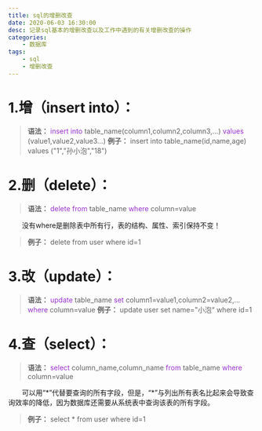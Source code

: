```yaml
---
title: sql的增删改查
date: 2020-06-03 16:30:00
desc: 记录sql基本的增删改查以及工作中遇到的有关增删改查的操作
categories: 
    - 数据库
tags: 
    - sql
    - 增删改查
---
```

# 1.增（insert into）：<font color="#9932CC"></font>
> **语法：**
> <font color="#9932CC">insert into</font> table_name(column1,column2,column3,...) <font color="#9932CC">values</font> (value1,value2,value3...)
> **例子：**
> insert into table_name(id,name,age) values ("1","孙小泡","18")
# 2.删（delete）：
> **语法：**
> <font color="#9932CC">delete from</font> table_name <font color="#9932CC">where</font> column=value

　　没有where是删除表中所有行，表的结构、属性、索引保持不变！
> **例子：**
> delete from user where id=1
# 3.改（update）：
> **语法：**
> <font color="#9932CC">update</font> table_name <font color="#9932CC">set</font> column1=value1,column2=value2,... <font color="#9932CC">where</font> column=value
> **例子：**
> update user set name="小泡“ where id=1
# 4.查（select）：
> **语法：**
> <font color="#9932CC">select</font> column_name,column_name <font color="#9932CC">from</font> table_name <font color="#9932CC">where</font> column=value

　　可以用“\*”代替要查询的所有字段，但是，“\*”与列出所有表名比起来会导致查询效率的降低，因为数据库还需要从系统表中查询该表的所有字段。
> **例子：**
> select * from user where id=1